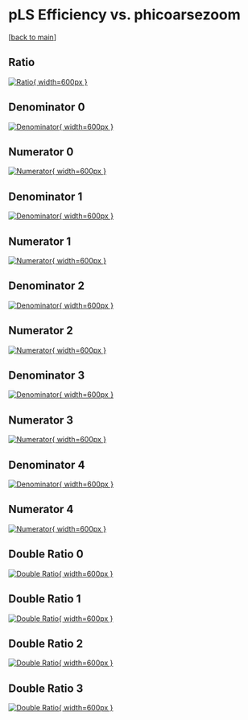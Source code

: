 # pLS Efficiency vs. phicoarsezoom

[[back to main](./)]



## Ratio

[![Ratio](../mtv/var/pLS_loweta_211_-1_eff_phicoarsezoom.png){ width=600px }](../mtv/var/pLS_loweta_211_-1_eff_phicoarsezoom.pdf)

## Denominator 0

[![Denominator](../mtv/den/pLS_loweta_211_-1_eff_phicoarsezoom_den0.png){ width=600px }](../mtv/den/pLS_loweta_211_-1_eff_phicoarsezoom_den0.pdf)

## Numerator 0

[![Numerator](../mtv/num/pLS_loweta_211_-1_eff_phicoarsezoom_num0.png){ width=600px }](../mtv/num/pLS_loweta_211_-1_eff_phicoarsezoom_num0.pdf)

## Denominator 1

[![Denominator](../mtv/den/pLS_loweta_211_-1_eff_phicoarsezoom_den1.png){ width=600px }](../mtv/den/pLS_loweta_211_-1_eff_phicoarsezoom_den1.pdf)

## Numerator 1

[![Numerator](../mtv/num/pLS_loweta_211_-1_eff_phicoarsezoom_num1.png){ width=600px }](../mtv/num/pLS_loweta_211_-1_eff_phicoarsezoom_num1.pdf)

## Denominator 2

[![Denominator](../mtv/den/pLS_loweta_211_-1_eff_phicoarsezoom_den2.png){ width=600px }](../mtv/den/pLS_loweta_211_-1_eff_phicoarsezoom_den2.pdf)

## Numerator 2

[![Numerator](../mtv/num/pLS_loweta_211_-1_eff_phicoarsezoom_num2.png){ width=600px }](../mtv/num/pLS_loweta_211_-1_eff_phicoarsezoom_num2.pdf)

## Denominator 3

[![Denominator](../mtv/den/pLS_loweta_211_-1_eff_phicoarsezoom_den3.png){ width=600px }](../mtv/den/pLS_loweta_211_-1_eff_phicoarsezoom_den3.pdf)

## Numerator 3

[![Numerator](../mtv/num/pLS_loweta_211_-1_eff_phicoarsezoom_num3.png){ width=600px }](../mtv/num/pLS_loweta_211_-1_eff_phicoarsezoom_num3.pdf)

## Denominator 4

[![Denominator](../mtv/den/pLS_loweta_211_-1_eff_phicoarsezoom_den4.png){ width=600px }](../mtv/den/pLS_loweta_211_-1_eff_phicoarsezoom_den4.pdf)

## Numerator 4

[![Numerator](../mtv/num/pLS_loweta_211_-1_eff_phicoarsezoom_num4.png){ width=600px }](../mtv/num/pLS_loweta_211_-1_eff_phicoarsezoom_num4.pdf)

## Double Ratio 0

[![Double Ratio](../mtv/ratio/pLS_loweta_211_-1_eff_phicoarsezoom_ratio0.png){ width=600px }](../mtv/ratio/pLS_loweta_211_-1_eff_phicoarsezoom_ratio0.pdf)

## Double Ratio 1

[![Double Ratio](../mtv/ratio/pLS_loweta_211_-1_eff_phicoarsezoom_ratio1.png){ width=600px }](../mtv/ratio/pLS_loweta_211_-1_eff_phicoarsezoom_ratio1.pdf)

## Double Ratio 2

[![Double Ratio](../mtv/ratio/pLS_loweta_211_-1_eff_phicoarsezoom_ratio2.png){ width=600px }](../mtv/ratio/pLS_loweta_211_-1_eff_phicoarsezoom_ratio2.pdf)

## Double Ratio 3

[![Double Ratio](../mtv/ratio/pLS_loweta_211_-1_eff_phicoarsezoom_ratio3.png){ width=600px }](../mtv/ratio/pLS_loweta_211_-1_eff_phicoarsezoom_ratio3.pdf)

